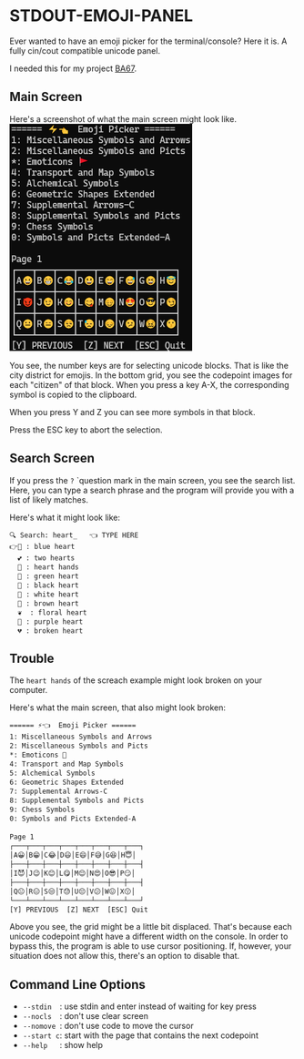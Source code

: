 ﻿# STDOUT-EMOJI-PANEL
Ever wanted to have an emoji picker for the terminal/console?
Here it is. A fully cin/cout compatible unicode panel.

I needed this for my project [BA67](www.ba67.org).

## Main Screen
Here's a screenshot of what the main screen might look like.
![image](screenshot.png)

You see, the number keys are for selecting unicode blocks.
That is like the city district for emojis.
In the bottom grid, you see the codepoint images for
each "citizen" of that block. When you press a key A-X,
the corresponding symbol is copied to the clipboard.

When you press Y and Z you can see more symbols in that
block.

Press the ESC key to abort the selection.

## Search Screen
If you press the `?` `question mark in the main screen,
you see the search list. Here, you can type a search phrase
and the program will provide you with a list of likely matches.

Here's what it might look like:
```
🔍 Search: heart_   👈 TYPE HERE
👉💙 : blue heart
  💕 : two hearts
  🫶 : heart hands
  💚 : green heart
  🖤 : black heart
  🤍 : white heart
  🤎 : brown heart
  ❦  : floral heart
  💜 : purple heart
  💔 : broken heart
```

## Trouble
The `heart hands` of the screach example might look broken
on your computer.

Here's what the main screen, that also might look broken:
```
====== ⚡👈  Emoji Picker ======
1: Miscellaneous Symbols and Arrows
2: Miscellaneous Symbols and Picts
*: Emoticons 🚩
4: Transport and Map Symbols
5: Alchemical Symbols
6: Geometric Shapes Extended
7: Supplemental Arrows-C
8: Supplemental Symbols and Picts
9: Chess Symbols
0: Symbols and Picts Extended-A

Page 1
┌───┬───┬───┬───┬───┬───┬───┬───┐
│A😀│B😁│C😂│D😃│E😄│F😅│G😆│H😇│
├───┼───┼───┼───┼───┼───┼───┼───┤
│I😈│J😉│K😊│L😋│M😌│N😍│O😎│P😏│
├───┼───┼───┼───┼───┼───┼───┼───┤
│Q😐│R😑│S😒│T😓│U😔│V😕│W😖│X😗│
└───┴───┴───┴───┴───┴───┴───┴───┘
[Y] PREVIOUS  [Z] NEXT  [ESC] Quit
```

Above you see, the grid might be a little bit displaced.
That's because each unicode codepoint might have a
different width on the console. In order to bypass this,
the program is able to use cursor positioning.
If, however, your situation does not allow this, there's
an option to disable that.

## Command Line Options
- `--stdin  `: use stdin and enter instead of waiting for key press
- `--nocls  `: don't use clear screen
- `--nomove `: don't use code to move the cursor
- `--start c`: start with the page that contains the next codepoint
- `--help   `: show help
